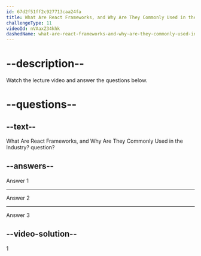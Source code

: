 ```yaml
---
id: 67d2f51ff2c927713caa24fa
title: What Are React Frameworks, and Why Are They Commonly Used in the Industry?
challengeType: 11
videoId: nVAaxZ34khk
dashedName: what-are-react-frameworks-and-why-are-they-commonly-used-in-the-industry
---
```


# --description--

Watch the lecture video and answer the questions below.

# --questions--

## --text--

What Are React Frameworks, and Why Are They Commonly Used in the Industry? question?

## --answers--

Answer 1

---

Answer 2

---

Answer 3

## --video-solution--

1

